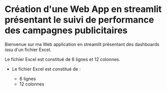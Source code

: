 # Création d'une Web App en streamlit présentant le suivi de performance des campagnes publicitaires

Bienvenue sur ma Web application en streamlit présentant des dashboards issu d'un fichier Excel.

Le fichier Excel est constitué de 6 lignes et 12 colonnes.

<ul>
  <li>Le fichier Excel est constitué de :</li>
  <ul>
    <li>6 lignes</li>
    <li>12 colonnes</li>
  </ul>
</ul>
